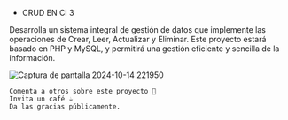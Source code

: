 + CRUD EN CI 3

Desarrolla un sistema integral de gestión de datos que implemente las operaciones de Crear, Leer, Actualizar y Eliminar. Este proyecto estará basado en PHP y MySQL, y permitirá una gestión eficiente y sencilla de la información.

![Captura de pantalla 2024-10-14 221950](https://github.com/user-attachments/assets/acf0511a-f33d-4c30-90e7-ce81b7f093f0)


    Comenta a otros sobre este proyecto 📢
    Invita un café ☕
    Da las gracias públicamente.




